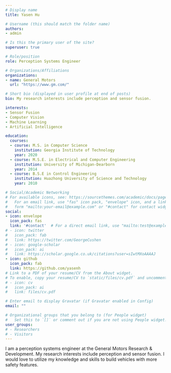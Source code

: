 ```yaml
---
# Display name
title: Yasen Hu

# Username (this should match the folder name)
authors:
- admin

# Is this the primary user of the site?
superuser: true

# Role/position
role: Perception Systems Engineer

# Organizations/Affiliations
organizations:
- name: General Motors
  url: "https://www.gm.com/"

# Short bio (displayed in user profile at end of posts)
bio: My research interests include perception and sensor fusion.

interests:
- Sensor Fusion
- Computer Vision
- Machine Learning
- Artificial Intelligence

education:
  courses:
  - course: M.S. in Computer Science
    institution: Georgia Institute of Technology
    year: 2020
  - course: M.S.E. in Electrical and Computer Engineering
    institution: University of Michigan-Dearborn
    year: 2014
  - course: B.S.E in Control Engineering
    institution: Huazhong University of Science and Technology
    year: 2010

# Social/Academic Networking
# For available icons, see: https://sourcethemes.com/academic/docs/page-builder/#icons
#   For an email link, use "fas" icon pack, "envelope" icon, and a link in the
#   form "mailto:your-email@example.com" or "#contact" for contact widget.
social:
- icon: envelope
  icon_pack: fas
  link: '#contact'  # For a direct email link, use "mailto:test@example.org".
# - icon: twitter
#   icon_pack: fab
#   link: https://twitter.com/GeorgeCushen
# - icon: google-scholar
#   icon_pack: ai
#   link: https://scholar.google.co.uk/citations?user=sIwtMXoAAAAJ
- icon: github
  icon_pack: fab
  link: https://github.com/yasenh
# Link to a PDF of your resume/CV from the About widget.
# To enable, copy your resume/CV to `static/files/cv.pdf` and uncomment the lines below.
# - icon: cv
#   icon_pack: ai
#   link: files/cv.pdf

# Enter email to display Gravatar (if Gravatar enabled in Config)
email: ""

# Organizational groups that you belong to (for People widget)
#   Set this to `[]` or comment out if you are not using People widget.
user_groups:
# - Researchers
# - Visitors
---
```


I am a perception systems engineer at the General Motors Research & Development. My research interests include perception and sensor fusion. I would love to utilize my knowledge and skills to build vehicles with more safety features.

